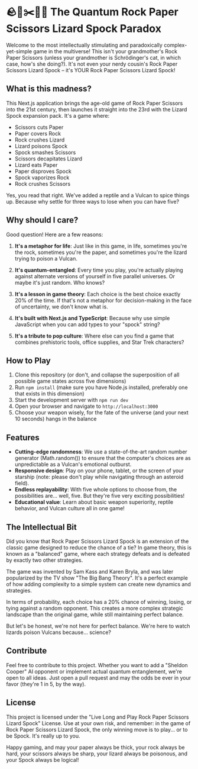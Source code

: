 # 🪨📄✂️🦎🖖 The Quantum Rock Paper Scissors Lizard Spock Paradox

Welcome to the most intellectually stimulating and paradoxically complex-yet-simple game in the multiverse! This isn't your grandmother's Rock Paper Scissors (unless your grandmother is Schrödinger's cat, in which case, how's she doing?). It's not even your nerdy cousin's Rock Paper Scissors Lizard Spock – it's YOUR Rock Paper Scissors Lizard Spock!

## What is this madness?

This Next.js application brings the age-old game of Rock Paper Scissors into the 21st century, then launches it straight into the 23rd with the Lizard Spock expansion pack. It's a game where:

- Scissors cuts Paper
- Paper covers Rock
- Rock crushes Lizard
- Lizard poisons Spock
- Spock smashes Scissors
- Scissors decapitates Lizard
- Lizard eats Paper
- Paper disproves Spock
- Spock vaporizes Rock
- Rock crushes Scissors

Yes, you read that right. We've added a reptile and a Vulcan to spice things up. Because why settle for three ways to lose when you can have five?

## Why should I care?

Good question! Here are a few reasons:

1. **It's a metaphor for life**: Just like in this game, in life, sometimes you're the rock, sometimes you're the paper, and sometimes you're the lizard trying to poison a Vulcan.

2. **It's quantum-entangled**: Every time you play, you're actually playing against alternate versions of yourself in five parallel universes. Or maybe it's just random. Who knows?

3. **It's a lesson in game theory**: Each choice is the best choice exactly 20% of the time. If that's not a metaphor for decision-making in the face of uncertainty, we don't know what is.

4. **It's built with Next.js and TypeScript**: Because why use simple JavaScript when you can add types to your "spock" string?

5. **It's a tribute to pop culture**: Where else can you find a game that combines prehistoric tools, office supplies, and Star Trek characters?

## How to Play

1. Clone this repository (or don't, and collapse the superposition of all possible game states across five dimensions)
2. Run `npm install` (make sure you have Node.js installed, preferably one that exists in this dimension)
3. Start the development server with `npm run dev`
4. Open your browser and navigate to `http://localhost:3000`
5. Choose your weapon wisely, for the fate of the universe (and your next 10 seconds) hangs in the balance

## Features

- **Cutting-edge randomness**: We use a state-of-the-art random number generator (Math.random()) to ensure that the computer's choices are as unpredictable as a Vulcan's emotional outburst.
- **Responsive design**: Play on your phone, tablet, or the screen of your starship (note: please don't play while navigating through an asteroid field).
- **Endless replayability**: With five whole options to choose from, the possibilities are... well, five. But they're five very exciting possibilities!
- **Educational value**: Learn about basic weapon superiority, reptile behavior, and Vulcan culture all in one game!

## The Intellectual Bit

Did you know that Rock Paper Scissors Lizard Spock is an extension of the classic game designed to reduce the chance of a tie? In game theory, this is known as a "balanced" game, where each strategy defeats and is defeated by exactly two other strategies.

The game was invented by Sam Kass and Karen Bryla, and was later popularized by the TV show "The Big Bang Theory". It's a perfect example of how adding complexity to a simple system can create new dynamics and strategies.

In terms of probability, each choice has a 20% chance of winning, losing, or tying against a random opponent. This creates a more complex strategic landscape than the original game, while still maintaining perfect balance.

But let's be honest, we're not here for perfect balance. We're here to watch lizards poison Vulcans because... science?

## Contribute

Feel free to contribute to this project. Whether you want to add a "Sheldon Cooper" AI opponent or implement actual quantum entanglement, we're open to all ideas. Just open a pull request and may the odds be ever in your favor (they're 1 in 5, by the way).

## License

This project is licensed under the "Live Long and Play Rock Paper Scissors Lizard Spock" License. Use at your own risk, and remember: in the game of Rock Paper Scissors Lizard Spock, the only winning move is to play... or to be Spock. It's really up to you.

Happy gaming, and may your paper always be thick, your rock always be hard, your scissors always be sharp, your lizard always be poisonous, and your Spock always be logical!
